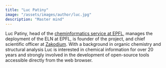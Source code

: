 ```yaml
---
title: "Luc Patiny"
image: "/assets/images/author/luc.jpg"
description: "Master mind"
---
```


Luc Patiny, head of the <a href="https://people.epfl.ch/luc.patiny?lang=e">cheminformatics service at EPFL</a>, manages the deployment of the ELN at EPFL, is founder of the project, and chief scientific officer at <a href="https://www.zakodium.com/">Zakodium</a>.
With a background in organic chemistry and structural analysis Luc is interested in chemical information for over 20 years and strongly involved in the development of open-source tools accessible directly from the web browser.
